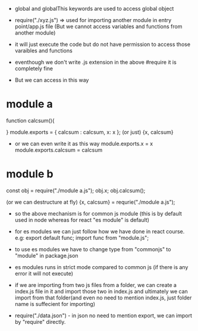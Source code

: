 - global and globalThis keywords are used to access global object

- require("./xyz.js") => used for importing another module in entry point/app.js file (But we cannot access variables and functions from another module)
- it will just execute the code but do not have permission to access those varaibles and functions
- eventhough we don't write .js extension in the above #require it is completely fine

- But we can access in this way

# module a
function calcsum(){

}
module.exports = {
    calcsum : calcsum,
    x: x
    }; (or just)
    {x, calcsum}

- or we can even write it as this way
module.exports.x = x
module.exports.calcsum = calcsum

# module b
const obj = require("./module a.js");
obj.x;
obj.calcsum();

(or we can destructure at fly)
{x, calcsum} = requrie("./module a.js");

- so the above mechanism is for common js module (this is by default used in node whereas for react "es module" is default)

- for es modules we can just follow how we have done in react course.
e.g: export default func; import func from "module.js";

- to use es modules we have to change type from "commonjs" to "module" in package.json

- es modules runs in strict mode compared to common js (if there is any error it will not execute)

- if we are importing from two js files from a folder, we can create a index.js file in it and import those two in index.js and ultimately we can import from that folder(and even no need to mention index.js, just folder name is suffecient for importing)

- require("./data.json") - in json no need to mention export, we can import by "require" directly.



